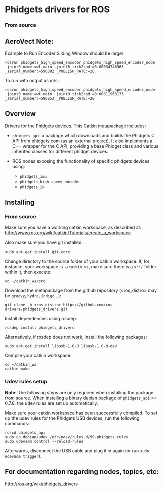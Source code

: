 Phidgets drivers for ROS
========================

### From source ###
AeroVect Note:
--------
Example to Run Encoder
Sliding Window should be larger

```
rosrun phidgets_high_speed_encoder phidgets_high_speed_encoder_node _joint0_name:=wt_main _joint0_tick2rad:=0.00034746365 _serial_number:=590882 _PUBLISH_RATE:=20
```
To run with output as m/s:
```
rosrun phidgets_high_speed_encoder phidgets_high_speed_encoder_node _joint0_name:=wt_main _joint0_tick2rad:=0.00011963173 _serial_number:=590853 _PUBLISH_RATE:=20
```

Overview
--------

Drivers for the Phidgets devices. This Catkin metapackage includes:

* `phidgets_api`: a package which downloads and builds the Phidgets C API from
   phidgets.com (as an external project). It also implements a C++ wrapper
   for the C API, providing a base Phidget class and various inherited classes
   for different phidget devices.

* ROS nodes exposing the functionality of specific phidgets devices using:

  - `phidgets_imu`
  - `phidgets_high_speed_encoder`
  - `phidgets_ik`

Installing
----------

### From source ###

Make sure you have a working catkin workspace, as described at:
http://www.ros.org/wiki/catkin/Tutorials/create_a_workspace

Also make sure you have git installed:

    sudo apt-get install git-core

Change directory to the source folder of your catkin workspace.
If, for instance, your workspace is `~/catkin_ws`, make sure there is
a `src/` folder within it, then execute:

    cd ~/catkin_ws/src

Download the metapackage from the github repository (<ros_distro> may be `groovy`, `hydro`, `indigo`...):

    git clone -b <ros_distro> https://github.com/ros-drivers/phidgets_drivers.git

Install dependencies using rosdep:

    rosdep install phidgets_drivers

Alternatively, if rosdep does not work, install the following packages:

    sudo apt-get install libusb-1.0-0 libusb-1.0-0-dev

Compile your catkin workspace:

    cd ~/catkin_ws
    catkin_make

### Udev rules setup ###

**Note:** The following steps are only required when installing the package
from source. When installing a binary debian package of `phidgets_api` >= 0.7.8,
the udev rules are set up automatically.

Make sure your catkin workspace has been successfully compiled.
To set up the udev rules for the Phidgets USB devices, run the following commands:

    roscd phidgets_api
    sudo cp debian/udev /etc/udev/rules.d/99-phidgets.rules
    sudo udevadm control --reload-rules

Afterwards, disconnect the USB cable and plug it in again (or run `sudo udevadm trigger`).


For documentation regarding nodes, topics, etc:
---------------------------------------------

http://ros.org/wiki/phidgets_drivers
